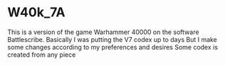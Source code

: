# W40k_7A
This is a version of the game Warhammer 40000 on the software Battlescribe. 
Basically I was putting the V7 codex up to days But I make some changes according to my preferences and desires
Some codex is created from any piece 
 

